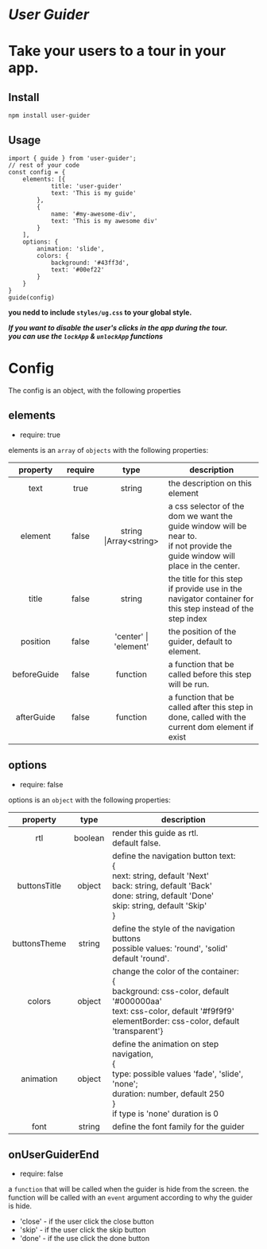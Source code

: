 # **_User Guider_**
# Take your users to a tour in your app. 
## Install 
`npm install user-guider`

## Usage
```
import { guide } from 'user-guider';
// rest of your code
const config = {
    elements: [{
            title: 'user-guider'
            text: 'This is my guide'
        },
        {
            name: '#my-awesome-div',
            text: 'This is my awesome div'
        }
    ],
    options: {
        animation: 'slide',
        colors: {
            background: '#43ff3d',
            text: '#00ef22'
        }
    }
}
guide(config)
```
**you nedd to include `styles/ug.css` to your global style.**

***If you want to disable the user's clicks in the app during the tour.<br>you can use the `lockApp` & `unlockApp` functions***
# Config
The config is an object, with the following properties
## elements
* require: true

elements is an `array` of `objects` with the following properties:

| property | require |  type  | description                                                                                                                     |
|:--------:|:-------:|:------:|---------------------------------------------------------------------------------------------------------------------------------|
|   text   |   true  | string | the description on this element                                                                                                 |                                                                                                                               |
|   element   |  false  | string &#124;Array&lt;string&gt; | a css selector of the dom we want the guide window will be near to.<br> if not provide the guide window will place in the center. |
|   title  |  false  | string | the title for this step<br>if provide use in the navigator container for this step instead of the step index                                                                                                    |
| position | false | 'center' &verbar; 'element' | the position of the guider, default to element. |
| beforeGuide| false| function| a function that be called before this step will be run.|
| afterGuide| false | function | a function that be called after this step in done, called with the current dom element if exist |
 
## options
* require: false

options is an `object` with the following properties:

|   property   	|   type  	| description                                                                                                                                                       	|
|:------------:	|:-------:	|-------------------------------------------------------------------------------------------------------------------------------------------------------------------	|
|      rtl     	| boolean 	| render this guide as rtl.<br>default false.                                                                                                                       	|
| buttonsTitle 	|  object 	| define the navigation button text:<br>{<br>next: string, default 'Next'<br>back: string, default 'Back'<br>done: string, default 'Done'<br>skip: string, default 'Skip'<br>} 	|
| buttonsTheme  | string    | define the style of the navigation buttons <br> possible values: 'round', 'solid' <br> default 'round'.                                                                       |
|    colors    	| object  	| change the color of the container:<br>{<br>background: css-color, default '#000000aa'<br>text: css-color, default '#f9f9f9'<br>elementBorder: css-color, default 'transparent'}                                                   	|
|  animation  	| object  	| define the animation on step navigation, <br>{<br>type: possible values 'fade', 'slide', 'none';<br>duration: number, default 250<br>}<br>if type is 'none' duration is 0                                                   	|
| font | string | define the font family for the guider |

## onUserGuiderEnd
* require: false

a `function` that will be called when the guider is hide from the screen.
the function will be called with an `event` argument according to why the guider is hide.
* 'close' - if the user click the close button
* 'skip' - if the user click the skip button
* 'done' - if the use click the done button
